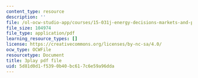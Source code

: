 ```yaml
---
content_type: resource
description: ''
file: /ol-ocw-studio-app/courses/15-031j-energy-decisions-markets-and-policies-spring-2012/5d81d0d1f5390b40bc617c6e59a96dda_WpcbBk5ckas.pdf
file_size: 104974
file_type: application/pdf
learning_resource_types: []
license: https://creativecommons.org/licenses/by-nc-sa/4.0/
ocw_type: OCWFile
resourcetype: Document
title: 3play pdf file
uid: 5d81d0d1-f539-0b40-bc61-7c6e59a96dda
---
```

